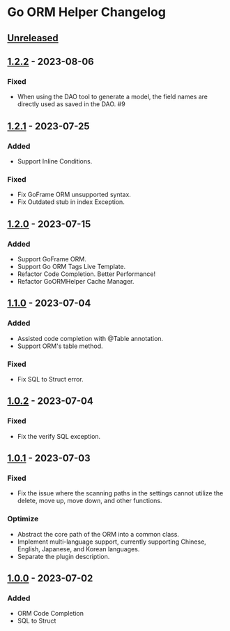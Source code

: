 <!-- Keep a Changelog guide -> https://keepachangelog.com -->

# Go ORM Helper Changelog

## [Unreleased]

## [1.2.2] - 2023-08-06

### Fixed
- When using the DAO tool to generate a model, the field names are directly used as saved in the DAO. #9

## [1.2.1] - 2023-07-25

### Added
- Support Inline Conditions.

### Fixed
- Fix GoFrame ORM unsupported syntax.
- Fix Outdated stub in index Exception.

## [1.2.0] - 2023-07-15

### Added
- Support GoFrame ORM.
- Support Go ORM Tags Live Template.
- Refactor Code Completion. Better Performance!
- Refactor GoORMHelper Cache Manager.

## [1.1.0] - 2023-07-04

### Added
- Assisted code completion with @Table annotation.
- Support ORM's table method.

### Fixed
- Fix SQL to Struct error.

## [1.0.2] - 2023-07-04

### Fixed
- Fix the verify SQL exception.

## [1.0.1] - 2023-07-03

### Fixed
- Fix the issue where the scanning paths in the settings cannot utilize the delete, move up, move down, and other
  functions.

### Optimize
- Abstract the core path of the ORM into a common class.
- Implement multi-language support, currently supporting Chinese, English, Japanese, and Korean languages.
- Separate the plugin description.

## [1.0.0] - 2023-07-02

### Added
- ORM Code Completion
- SQL to Struct

[Unreleased]: https://github.com/maiqingqiang/go-orm-helper/compare/v1.2.2...HEAD
[1.2.2]: https://github.com/maiqingqiang/go-orm-helper/compare/v1.2.1...v1.2.2
[1.2.1]: https://github.com/maiqingqiang/go-orm-helper/compare/v1.2.0...v1.2.1
[1.2.0]: https://github.com/maiqingqiang/go-orm-helper/compare/v1.1.0...v1.2.0
[1.1.0]: https://github.com/maiqingqiang/go-orm-helper/compare/v1.0.2...v1.1.0
[1.0.2]: https://github.com/maiqingqiang/go-orm-helper/compare/v1.0.1...v1.0.2
[1.0.1]: https://github.com/maiqingqiang/go-orm-helper/compare/v1.0.0...v1.0.1
[1.0.0]: https://github.com/maiqingqiang/go-orm-helper/tree/v1.0.0
